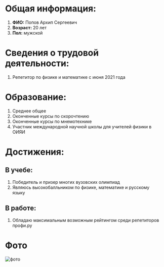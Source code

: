 # Общая информация:
1. **ФИО:** Попов Архип Сергеевич
2. **Возраст:** 20 лет
3. **Пол:** мужской
# Сведения о трудовой деятельности:
1. Репетитор по физике и математике с июня 2021 года
# Образование:
1. Среднее общее
2. Оконченные курсы по скорочтению
3. Оконченные курсы по мнемотехнике
4. Участник международной научной школы для учителей физики в ОИЯИ
# Достижения:
   ## В учебе: 
   1. Победитель и призер многих вузовских олимпиад
   2. Являюсь высокобалльником по физике, математике и русскому языку
   ## В работе:
   1. Обладаю максимальным возможным рейтингом среди репетиторов профи.ру
# Фото
 ![фото](https://drive.google.com/file/d/1_TnoaDVkd7JVJk4ELp2JsUeAn5Adik1T/view?usp=share_link)